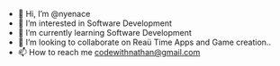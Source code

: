- 👋 Hi, I’m @nyenace
- 👀 I’m interested in Software Development
- 🌱 I’m currently learning Software Development
- 💞️ I’m looking to collaborate on Reaü Time Apps and Game creation..
- 📫 How to reach me codewithnathan@gmail.com

<!---
nyenace/nyenace is a ✨ special ✨ repository because its `README.md` (this file) appears on your GitHub profile.
You can click the Preview link to take a look at your changes.
--->
